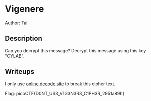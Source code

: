 # Vigenere
Author: Tai

## Description
Can you decrypt this message? Decrypt this message using this key "CYLAB".

## Writeups 

I only use [online decode site](https://www.boxentriq.com/code-breaking/vigenere-cipher) to break this cipher text.

Flag: picoCTF{D0NT_US3_V1G3N3R3_C1PH3R_2951a89h}